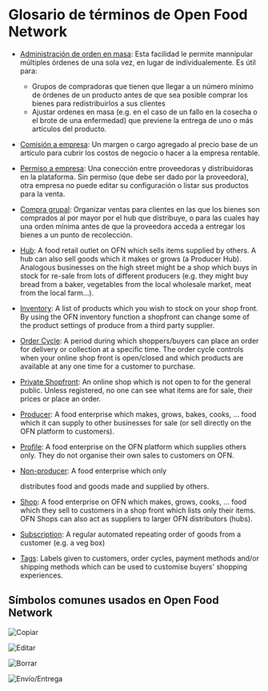 # Glosario de términos de Open Food Network

* [Administración de orden en masa](basic-features/orders/view-orders.md#bulk-order-management): Esta facilidad le permite mannipular múltiples órdenes de una sola vez, en lugar de individualemente. Es útil para:
  * Grupos de compradoras que tienen que llegar a un número mínimo de órdenes de un producto antes de que sea posible comprar los bienes para redistribuirlos a sus clientes
  * Ajustar ordenes en masa \(e.g. en el caso de un fallo en la cosecha o el brote de una enfermedad\) que previene la entrega de uno o más artículos del producto.
* [Comisión a empresa](basic-features/shopfront/enterprise-fees.md): Un margen o cargo agregado al precio base de un artículo para cubrir los costos de negocio o hacer a la empresa rentable.
* [Permiso a empresa](basic-features/enterprise-profile/enterprise-to-enterprise-permissions-e2es.md): Una conección entre proveedoras y distribuidoras en la plataforma. Sin permiso \(que debe ser dado por la proveedora\), otra empresa no puede editar su configuración o listar sus productos para la venta.
* [Compra grupal](basic-features/products-1/group-buy-for-bulk-ordering.md): Organizar ventas para clientes en las que los bienes son comprados al por mayor por el hub que distribuye, o para las cuales hay una orden mínima antes de que la proveedora acceda a entregar los bienes a un punto de recolección.
* [Hub](your-quick-start-on-ofn-given-who-you-are.md#hub): A food retail outlet on OFN which sells items supplied by others.  A hub can also sell goods which it makes or grows \(a Producer Hub\).  Analogous businesses on the high street might be a shop which buys in stock for re-sale from lots of different producers \(e.g. they might buy bread from a baker, vegetables from the local wholesale market, meat from the local farm...\). 
* [Inventory](basic-features/products-1/inventory-tool.md): A list of products which you wish to stock on your shop front.  By using the OFN inventory function a shopfront can change some of the product settings of produce from a third party supplier.
* [Order Cycle](basic-features/shopfront/order-cycle/): A period during which shoppers/buyers can place an order for delivery or collection at a specific time.  The order cycle controls when your online shop front is open/closed and which products are available at any one time for a customer to purchase.
* [Private Shopfront](basic-features/shopfront/private-shopfront.md): An online shop which is not open to for the general public.  Unless registered, no one can see what items are for sale, their prices or place an order.
* [Producer](basic-features/enterprise-profile/package-types.md#for-producers): A food enterprise which makes, grows, bakes, cooks, ... food which it can supply to other businesses for sale \(or sell directly on the OFN platform to customers\).
* [Profile](your-quick-start-on-ofn-given-who-you-are.md#profile): A food enterprise on the OFN platform which supplies others only. They do not organise their own sales to customers on OFN. 
* [Non-producer](basic-features/enterprise-profile/package-types.md#for-non-producers-hubs): A food enterprise which only

  distributes food and goods made and supplied by others.

* [Shop](your-quick-start-on-ofn-given-who-you-are.md#shop): A food enterprise on OFN which makes, grows, cooks, ... food which they sell to customers in a shop front which lists only their items. OFN Shops can also act as suppliers to larger OFN distributors \(hubs\).
* [Subscription](basic-features/subscriptions/): A regular automated repeating order of goods from a customer \(e.g. a veg box\)
* [Tags](basic-features/shopfront/customer-management-and-conditional-displays-prices/): Labels given to customers, order cycles, payment methods and/or shipping methods which can be used to customise buyers' shopping experiences.

## Símbolos comunes usados en Open Food Network

![Copiar](.gitbook/assets/copy.jpg)

![Editar](.gitbook/assets/edit.png)

![Borrar](.gitbook/assets/trash.jpg)

![Env&#xED;o/Entrega](.gitbook/assets/shipped%20%282%29.png)



